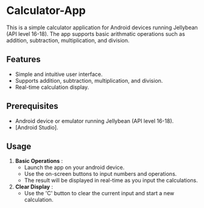 # Calculator-App
This is a simple calculator application for Android devices running Jellybean (API level 16-18). The app supports basic arithmatic operations such as addition, subtraction, multiplication, and division.
## Features 
- Simple and intuitive user interface.
- Supports addition, subtraction, multiplication, and division.
- Real-time calculation display.
## Prerequisites
- Android device or emulator running Jellybean (API level 16-18).
- [Android Studio].
## Usage
1. **Basic Operations** :
   - Launch the app on your android device.
   - Use the on-screen buttons to input numbers and operations.
   - The result will be displayed in real-time as you input the calculations.
2. **Clear Display** :
   - Use the 'C' button to clear the current input and start a new calculation.
